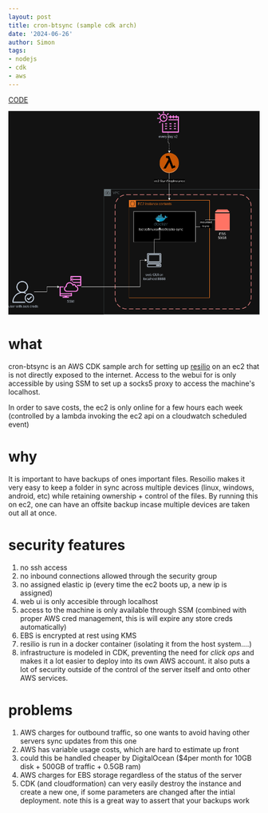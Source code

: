 ```yaml
---
layout: post
title: cron-btsync (sample cdk arch)
date: '2024-06-26'
author: Simon
tags:
- nodejs
- cdk
- aws
---
```


[CODE](https://github.com/BASED-EDGE/cron-btsync)

![arch](/assets/cron-sync-arch.drawio.png)

# what
cron-btsync is an AWS CDK sample arch for setting up [resilio](https://www.resilio.com/) on an ec2 that is not directly exposed to the internet. Access to the webui for is only accessible by using SSM to set up a socks5 proxy to access the machine's localhost.

In order to save costs, the ec2 is only online for a few hours each week (controlled by a lambda invoking the ec2 api on a cloudwatch scheduled event)

# why

It is important to have backups of ones important files. Resoilio makes it very easy to keep a folder in sync across multiple devices (linux, windows, android, etc) while retaining ownership + control of the files. 
By running this on ec2, one can have an offsite backup incase multiple devices are taken out all at once.

# security features
1. no ssh access
2. no inbound connections allowed through the security group
3. no assigned elastic ip (every time the ec2 boots up, a new ip is assigned)
4. web ui is only accesible through localhost
5. access to the machine is only available through SSM (combined with proper AWS cred management, this is will expire any store creds automatically)
6. EBS is encrypted at rest using KMS
7. resilio is run in a docker container (isolating it from the host system....)
8. infrastructure is modeled in CDK, preventing the need for *click ops* and makes it a lot easier to deploy into its own AWS account. it also puts a lot of security outside of the control of the server itself and onto other AWS services.

# problems
1. AWS charges for outbound traffic, so one wants to avoid having other servers sync updates from this one
2. AWS has variable usage costs, which are hard to estimate up front
3. could this be handled cheaper by DigitalOcean ($4per month for 10GB disk + 500GB of traffic + 0.5GB ram)
4. AWS charges for EBS storage regardless of the status of the server
5. CDK (and cloudformation) can very easily destroy the instance and create a new one, if some parameters are changed after the intial deployment. note this is a great way to assert that your backups work

